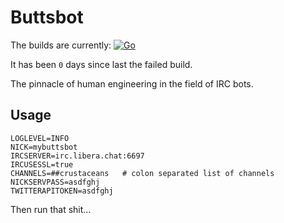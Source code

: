 # Buttsbot

The builds are currently: [![Go](https://github.com/Brekkjern/buttsbot/actions/workflows/go.yml/badge.svg?branch=master)](https://github.com/Brekkjern/buttsbot/actions/workflows/go.yml)

It has been `0` days since last the failed build.

The pinnacle of human engineering in the field of IRC bots.

## Usage

```env
LOGLEVEL=INFO
NICK=mybuttsbot
IRCSERVER=irc.libera.chat:6697
IRCUSESSL=true
CHANNELS=##crustaceans   # colon separated list of channels
NICKSERVPASS=asdfghj
TWITTERAPITOKEN=asdfghj
```

Then run that shit...
